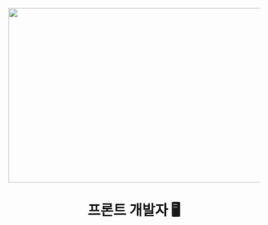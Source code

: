 <h1 align="center">
<br>
  <a href="#"><img src="https://www.nextdaily.co.kr/news/photo/202010/91320_109285.jpg" height="350" width="650"></a>
  <br>

  <br>
  프론트 개발자 🖥️
  <br>
</h1>
